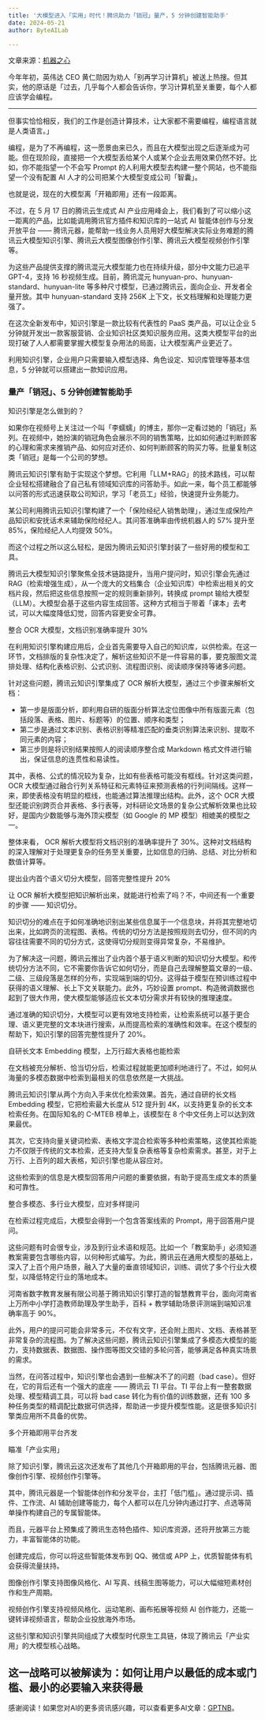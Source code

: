```yaml
---
title: '大模型进入「实用」时代！腾讯助力「销冠」量产，5 分钟创建智能助手'
date: 2024-05-21
author: ByteAILab

---
```


文章来源：[机器之心](https://mp.weixin.qq.com/s/R2svncnqiSZqRmyxKLC9hQ)

今年年初，英伟达 CEO 黄仁勋因为劝人「别再学习计算机」被送上热搜。但其实，他的原话是「过去，几乎每个人都会告诉你，学习计算机至关重要，每个人都应该学会编程。

---
但事实恰恰相反，我们的工作是创造计算技术，让大家都不需要编程，编程语言就是人类语言。」

编程，是为了不再编程，这一愿景由来已久，而且在大模型出现之后逐渐成为可能。但在现阶段，直接把一个大模型丢给某个人或某个企业去用效果仍然不好。比如，你不能指望一个不会写 Prompt 的人利用大模型去构建一整个网站，也不能指望一个没有配置 AI 人才的公司把某个大模型变成公司「智囊」。

也就是说，现在的大模型离「开箱即用」还有一段距离。

不过，在 5 月 17 日的腾讯云生成式 AI 产业应用峰会上，我们看到了可以缩小这一距离的产品，比如能调用腾讯官方插件和知识库的一站式 AI 智能体创作与分发开放平台 —— 腾讯元器，能帮助一线业务人员用好大模型解决实际业务难题的腾讯云大模型知识引擎、腾讯云大模型图像创作引擎、腾讯云大模型视频创作引擎等。

为这些产品提供支撑的腾讯混元大模型能力也在持续升级，部分中文能力已追平 GPT-4，支持 16 秒视频生成。目前，腾讯混元 hunyuan-pro、hunyuan-standard、hunyuan-lite 等多种尺寸模型，已通过腾讯云，面向企业、开发者全量开放。其中 hunyuan-standard 支持 256K 上下文，长文档理解和处理能力更强了。

在这次全新发布中，知识引擎是一款比较有代表性的 PaaS 类产品，可以让企业 5 分钟就开发出一款客服营销、企业知识社区类知识服务应用。这类大模型平台的出现打破了人人都需要掌握大模型复杂用法的局面，让大模型离产业更近了。

利用知识引擎，企业用户只需要输入模型选择、角色设定、知识库管理等基本信息，5 分钟就可以搭建出一款知识应用。

### 量产「销冠」、5 分钟创建智能助手

知识引擎是怎么做到的？

如果你在视频号上关注过一个叫「李蠕蠕」的博主，那你一定看过她的「销冠」系列。在视频中，她扮演的销冠角色会展示不同的销售策略，比如如何通过判断顾客的心理和需求来推销产品、如何应对还价、如何判断顾客的购买力等。批量复制这类「销冠」是每一个公司的梦想。

腾讯云知识引擎有助于实现这个梦想。它利用「LLM+RAG」的技术路线，可以帮企业轻松搭建融合了自己私有领域知识库的问答助手。如此一来，每个员工都能够以问答的形式迅速获取公司知识，学习「老员工」经验，快速提升业务能力。

某公司利用腾讯云知识引擎构建了一个「保险经纪人销售助理」，通过生成保险产品知识和安抚话术来辅助保险经纪人。其问答准确率由传统机器人的 57% 提升至 85%，保险经纪人人均提效 50%。

而这个过程之所以这么轻松，是因为腾讯云知识引擎封装了一些好用的模型和工具。

腾讯云大模型知识引擎聚焦全技术链路提升，当用户提问时，知识引擎会先通过 RAG（检索增强生成），从一个庞大的文档集合（企业知识库）中检索出相关的文档片段，然后把这些信息按照一定的规则重新排列，转换成 prompt 输给大模型（LLM）。大模型会基于这些内容生成回答。这种方式相当于带着「课本」去考试，可以大幅度降低幻觉，回答内容更安全可靠。

整合 OCR 大模型，文档识别准确率提升 30%

在利用知识引擎构建应用后，企业首先需要导入自己的知识库，以供检索。在这一环节，文档排版的复杂性决定了，解析这些知识不是一件容易的事，要克服图文混排处理、结构化表格识别、公式识别、流程图识别、阅读顺序保持等诸多问题。

针对这些问题，腾讯云知识引擎集成了 OCR 解析大模型，通过三个步骤来解析文档：

- 第一步是版面分析，即利用自研的版面分析算法定位图像中所有版面元素（包括段落、表格、图片、标题等）的位置、顺序和类型；
- 第二步是通过文本识别、表格识别等精准匹配的垂类识别算法来识别、提取不同元素的内容；
- 第三步则是将识别结果按照人的阅读顺序整合成 Markdown 格式文件进行输出，保证信息的连贯性和易读性。

其中，表格、公式的情况较为复杂，比如有些表格可能没有框线。针对这类问题，OCR 大模型通过融合行列关系特征和元素特征来预测表格的行列间隔线。这样一来，即使表格没有明显的框线，也能通过算法推理出结构。此外，这个 OCR 大模型还能识别跨页合并表格、多行表等，对科研论文场景的复杂公式解析效果也比较好，是国内少数能够与海外顶尖模型（如 Google 的 MP 模型）相媲美的模型之一。

整体来看， OCR 解析大模型将文档识别的准确率提升了 30%。这种对文档结构的深入理解对于处理更复杂的任务至关重要，比如信息的归纳、总结、对比分析和数值计算等。

提出业内首个语义切分大模型，回答完整性提升 20%

让 OCR 解析大模型把知识解析出来，就能进行检索了吗？不，中间还有一个重要的步骤 —— 知识切分。

知识切分的难点在于如何准确地识别出某些信息属于一个信息块，并将其完整地切出来，比如跨页的流程图、表格。传统的切分方法是按照规则去切分，但不同的内容往往需要不同的切分方式，这使得切分规则变得异常复杂，不易维护。

为了解决这一问题，腾讯云推出了业内首个基于语义判断的知识切分大模型。和传统切分方法不同，它不需要你告诉它如何切分，而是自己去理解整篇文章的一级、二级、三级段落是怎样的分布，实现端到端的切分。这得益于模型在预训练过程中获得的语义理解、长上下文关联能力。此外，巧妙设置 prompt、构造微调数据也起到了很大作用，使大模型能够适应长文本切分需求并有较快的推理速度。

通过准确的知识切分，大模型可以更有效地支持检索，让检索系统可以基于更合理、语义更完整的文本块进行搜索，从而提高检索的准确性和效率。在这个模型的帮助下，知识引擎的回答完整性提升了 20%。

自研长文本 Embedding 模型，上万行超大表格也能检索

在文档被充分解析、恰当切分后，检索过程就能更加顺利地进行了。不过，如何从海量的多模态数据中检索到最相关的信息依然是一大挑战。

腾讯云知识引擎从两个方向入手来优化检索效果。首先，通过自研的长文档 Embedding 模型，它把检索最大长度从 512 提升到 4K，以支持更复杂的长文本检索任务。在国际知名的 C-MTEB 榜单上，该模型在 8 个中文任务上可以达到效果最优。

其次，它支持向量关键词检索、表格文字混合检索等多种检索策略，这使其检索能力不仅限于传统的文本检索，还支持大型复杂表格等复杂检索需求。甚至，对于上万行、上百列的超大表格，知识引擎也能从容应对。

这些检索到的信息是大模型回答用户问题的重要依据，有助于提高生成文本的质量和可靠性。

整合多模态、多行业大模型，应对多样提问

在检索过程完成后，大模型会得到一个包含答案线索的 Prompt，用于回答用户提问。

这些问题有时会很专业，涉及到行业术语和规范。比如一个「教案助手」必须知道教案需要包含哪些内容，以何种形式编写。为此，腾讯云在通用大模型的基础上，深入了上百个用户场景，融入了大量的垂直领域知识，训练、调优了多个行业大模型，以降低特定行业的落地成本。

河南省数字教育发展有限公司基于腾讯知识引擎打造的智慧教育平台，面向河南省上万所中小学打造教师助理及学生助手，百科 + 教学辅助场景评测端到端知识准确率高于 90%。

此外，用户的提问可能会非常多元，不仅有文字，还会附上图片、文档、表格甚至非常复杂的流程图。为了解决这些问题，腾讯云知识引擎集成了多模态大模型的能力，支持数据表、数据图、操作图等图文交错的多轮问答，能够满足各种真实场景的需求。

当然，在问答过程中，知识引擎也会遇到一些解决不了的问题（bad case）。但好在，它的背后还有一个强大的底座 —— 腾讯云 TI 平台。TI 平台上有一整套数据处理、模型精调工具，可以将 bad case 转化为有价值的训练数据，还有 100 多种任务类型的精调配比数据可供选择，帮助进一步提升模型性能。这是很多知识引擎类应用所不具备的优势。

多个开箱即用平台齐发

瞄准「产业实用」

除了知识引擎，腾讯云这次还发布了其他几个开箱即用的平台，包括腾讯元器、图像创作引擎、视频创作引擎等。

其中，腾讯元器是一个智能体创作和分发平台，主打「低门槛」。通过提示词、插件、工作流、AI 辅助创建等能力，每个人都可以在几分钟内通过打字、点选等简单操作构建自己的专属智能体。

而且，元器平台上预集成了腾讯生态特色插件、知识库资源，还将开放第三方能力，丰富智能体的功能。

创建完成后，你可以将这些智能体发布到 QQ、微信或 APP 上，优质智能体有机会获得流量扶持。

图像创作引擎支持图像风格化、AI 写真、线稿生图等能力，可以大幅缩短素材创作和生产周期。

视频创作引擎支持视频风格化、运动笔刷、画布拓展等视频 AI 创作能力，还能一键转译视频语言，帮助企业投放海外市场。

这些引擎和知识引擎共同组成了大模型时代原生工具链，体现了腾讯云「产业实用」的大模型核心战略。

这一战略可以被解读为：如何让用户以最低的成本或门槛、最小的必要输入来获得最
---
感谢阅读！如果您对AI的更多资讯感兴趣，可以查看更多AI文章：[GPTNB](https://gptnb.com)。